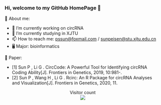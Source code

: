 ### Hi, welcome to my GitHub HomePage 🍉

👤 About me:
- 🔭 I’m currently working on circRNA
- 🌱 I’m currently studying in XJTU
- 📫 How to reach me: pssun@foxmail.com / sunpeisen@stu.xjtu.edu.cn
- 🖥 Major: bioinformatics

📑 Paper: 
 - [1] Sun P , Li G . CircCode: A Powerful Tool for Identifying circRNA Coding Ability[J]. Frontiers in Genetics, 2019, 10:981-.
 - [2] Sun P , Wang H , Li G . Rcirc: An R Package for circRNA Analyses and Visualization[J]. Frontiers in Genetics, 2020, 11.

<p align="center"> 
  Visitor count<br>
  <img src="https://profile-counter.glitch.me/PSSUN/count.svg" />
</p>
